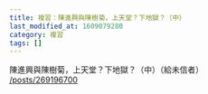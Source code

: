 ```yaml
---
title: 複習：陳進興與陳樹菊，上天堂？下地獄？（中）
last_modified_at: 1609079280
category: 複習
tags: []
---
```


<div>
<div>陳進興與陳樹菊，上天堂？下地獄？（中）（給未信者）</div>

<div><a href="/posts/269196700" target="_blank">/posts/269196700</a></div>
</div>

<div>&nbsp;</div>

